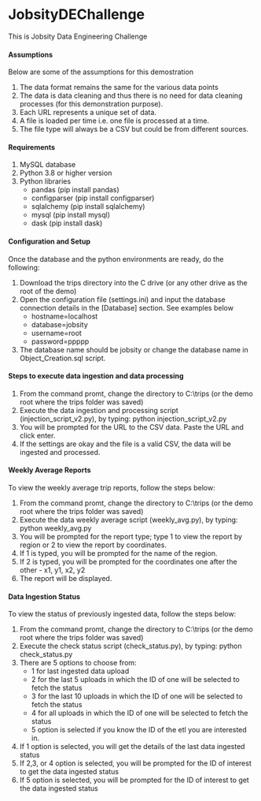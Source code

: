 # JobsityDEChallenge
This is Jobsity Data Engineering Challenge
#### Assumptions
Below are some of the assumptions for this demostration

  1.	The data format remains the same for the various data points
  2. 	The data is data cleaning and thus there is no need for data cleaning processes (for this demonstration purpose).
  3.	Each URL represents a unique set of data.
  4.	A file is loaded per time i.e. one file is processed at a time.
  5.	The file type will always be a CSV but could be from different sources. 


#### Requirements
  1. MySQL database
  2. Python 3.8 or higher version
  3. Python libraries
      - pandas (pip install pandas)
      - configparser (pip install configparser)
      - sqlalchemy (pip install sqlalchemy)
      - mysql (pip install mysql)
      - dask (pip install dask)


#### Configuration and Setup
Once the database and the python environments are ready, do the following:
1. Download the trips directory into the C drive (or any other drive as the root of the demo)
2. Open the configuration file (settings.ini) and input the database connection details in the [Database] section. See examples below
      - hostname=localhost 
      - database=jobsity
      - username=root
      - password=ppppp
  3. The database name should be jobsity or change the database name in Object_Creation.sql script.

#### Steps to execute data ingestion and data processing
  1. From the command promt, change the directory to C:\trips (or the demo root where the trips folder was saved)
  2. Execute the data ingestion and processing script (injection_script_v2.py), by typing: python injection_script_v2.py
  3. You will be prompted for the URL to the CSV data. Paste the URL and click enter.
  4. If the settings are okay and the file is a valid CSV, the data will be ingested and processed.
  

#### Weekly Average Reports
To view the weekly average trip reports, follow the steps below:
1. From the command promt, change the directory to C:\trips (or the demo root where the trips folder was saved)
2. Execute the data weekly average script (weekly_avg.py), by typing: python weekly_avg.py
3. You will be prompted for the report type; type 1 to view the report by region or 2 to view the report by coordinates.
4. If 1 is typed, you will be prompted for the name of the region.
5. If 2 is typed, you will be prompted for the coordinates one after the other - x1, y1, x2, y2
6. The report will be displayed.

#### Data Ingestion Status
To view the status of previously ingested data, follow the steps below:
  1. From the command promt, change the directory to C:\trips (or the demo root where the trips folder was saved)
  2. Execute the check status script (check_status.py), by typing: python check_status.py
  3. There are 5 options to choose from:
      -  1 for last ingested data upload
      -  2 for the last 5 uploads in which the ID of one will be selected to fetch the status
      -  3 for the last 10 uploads in which the ID of one will be selected to fetch the status
      -  4 for all uploads in which the ID of one will be selected to fetch the status
      -  5 option is selected if you know the ID of the etl you are interested in.
  4. If 1 option is selected, you will get the details of the last data ingested status
  5. If 2,3, or 4 option is selected, you will be prompted for the ID of interest to get the data ingested status
  6. If 5 option is selected, you will be prompted for the ID of interest to get the data ingested status
      
